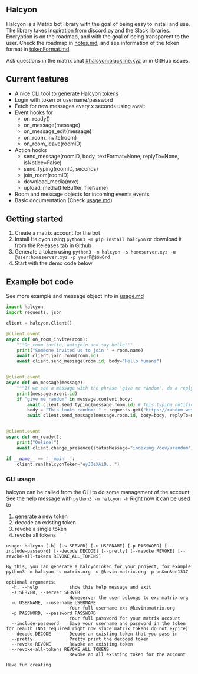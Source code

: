 ## Halcyon

Halcyon is a Matrix bot library with the goal of being easy to install and use. The library takes inspiration from discord.py and the Slack libraries.
Encryption is on the roadmap, and with the goal of being transparent to the user. Check the roadmap in [notes.md](./notes.md), and see information of the token format in [tokenFormat.md](./tokenFormat.md)

Ask questions in the matrix chat [#halcyon:blackline.xyz](https://matrix.to/#/#halcyon:blackline.xyz) or in GitHub issues.

## Current features
- A nice CLI tool to generate Halcyon tokens
- Login with token or username/password
- Fetch for new messages every x seconds using await
- Event hooks for
    - on_ready()
    - on_message(message)
    - on_message_edit(message)
    - on_room_invite(room)
    - on_room_leave(roomID)
- Action hooks
    - send_message(roomID, body, textFormat=None, replyTo=None, isNotice=False)
    - send_typing(roomID, seconds)
    - join_room(roomID)
    - download_media(mxc)
    - upload_media(fileBuffer, fileName)
- Room and message objects for incoming events events
- Basic documentation (Check [usage.md](./usage.md))

## Getting started
1. Create a matrix account for the bot
2. Install Halcyon using `python3 -m pip install halcyon` or download it from the Releases tab in Github
3. Generate a token using `python3 -m halcyon -s homeserver.xyz -u @user:homeserver.xyz -p yourP@$$w0rd`
4. Start with the demo code below

## Example bot code
See more example and message object info in [usage.md](./usage.md)
```python
import halcyon
import requests, json

client = halcyon.Client()

@client.event
async def on_room_invite(room):
    """On room invite, autojoin and say hello"""
    print("Someone invited us to join " + room.name)
    await client.join_room(room.id)
    await client.send_message(room.id, body="Hello humans")


@client.event
async def on_message(message):
    """If we see a message with the phrase 'give me random', do a reply message with 32 random characters"""
    print(message.event.id)
    if "give me random" in message.content.body:
        await client.send_typing(message.room.id) # This typing notification will let the user know we've seen their message
        body = "This looks random: " + requests.get("https://random.wesring.com").json()["value"]
        await client.send_message(message.room.id, body=body, replyTo=message.event.id)


@client.event
async def on_ready():
    print("Online!")
    await client.change_presence(statusMessage="indexing /dev/urandom")

if __name__ == '__main__':
    client.run(halcyonToken="eyJ0eXAiO...")
```

### CLI usage
halcyon can be called from the CLI to do some management of the account. \
See the help message with `python3 -m halcyon -h`
Right now it can be used to
1. generate a new token
2. decode an existing token
3. revoke a single token
4. revoke all tokens

```
usage: halcyon [-h] [-s SERVER] [-u USERNAME] [-p PASSWORD] [--include-password] [--decode DECODE] [--pretty] [--revoke REVOKE] [--revoke-all-tokens REVOKE_ALL_TOKENS]

By this, you can generate a halcyonToken for your project, for example python3 -m halcyon -s matrix.org -u @kevin:matrix.org -p on&on&on1337

optional arguments:
  -h, --help            show this help message and exit
  -s SERVER, --server SERVER
                        Homeserver the user belongs to ex: matrix.org
  -u USERNAME, --username USERNAME
                        Your full username ex: @kevin:matrix.org
  -p PASSWORD, --password PASSWORD
                        Your full password for your matrix account
  --include-password    Save your username and password in the token for reauth (Not required right now since matrix tokens do not expire)
  --decode DECODE       Decode an existing token that you pass in
  --pretty              Pretty print the decoded token
  --revoke REVOKE       Revoke an existing token
  --revoke-all-tokens REVOKE_ALL_TOKENS
                        Revoke an all existing token for the account

Have fun creating
```
